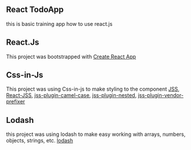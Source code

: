 ## React TodoApp

this is basic training app how to use react.js

## React.Js

This project was bootstrapped with [Create React App](https://github.com/facebook/create-react-app)

## Css-in-Js

This project was using Css-in-js to make styling to the component
[JSS](https://github.com/cssinjs/jss),
[React-JSS](https://github.com/cssinjs/react-jss),
[jss-plugin-camel-case](#),
[jss-plugin-nested](#),
[jss-plugin-vendor-prefixer](#)

## Lodash

this project was using lodash to make easy working with arrays,
numbers, objects, strings, etc. [lodash](https://github.com/lodash/lodash)